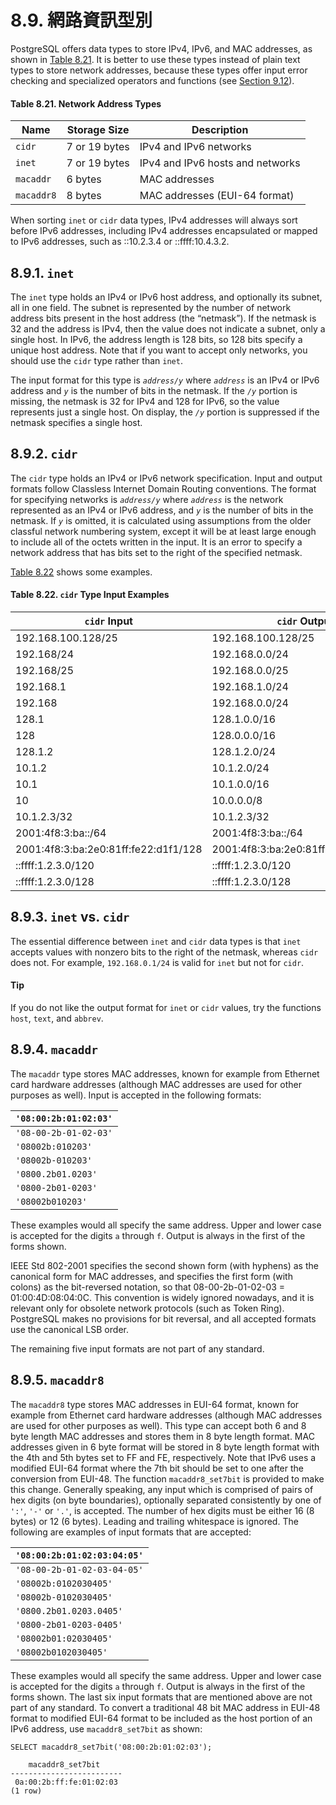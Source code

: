 # 8.9. 網路資訊型別

PostgreSQL offers data types to store IPv4, IPv6, and MAC addresses, as shown in [Table 8.21](https://www.postgresql.org/docs/12/datatype-net-types.html#DATATYPE-NET-TYPES-TABLE). It is better to use these types instead of plain text types to store network addresses, because these types offer input error checking and specialized operators and functions (see [Section 9.12](https://www.postgresql.org/docs/12/functions-net.html)).

#### **Table 8.21. Network Address Types**

| Name       | Storage Size  | Description                      |
| ---------- | ------------- | -------------------------------- |
| `cidr`     | 7 or 19 bytes | IPv4 and IPv6 networks           |
| `inet`     | 7 or 19 bytes | IPv4 and IPv6 hosts and networks |
| `macaddr`  | 6 bytes       | MAC addresses                    |
| `macaddr8` | 8 bytes       | MAC addresses (EUI-64 format)    |

When sorting `inet` or `cidr` data types, IPv4 addresses will always sort before IPv6 addresses, including IPv4 addresses encapsulated or mapped to IPv6 addresses, such as ::10.2.3.4 or ::ffff:10.4.3.2.

## 8.9.1. `inet`

The `inet` type holds an IPv4 or IPv6 host address, and optionally its subnet, all in one field. The subnet is represented by the number of network address bits present in the host address (the “netmask”). If the netmask is 32 and the address is IPv4, then the value does not indicate a subnet, only a single host. In IPv6, the address length is 128 bits, so 128 bits specify a unique host address. Note that if you want to accept only networks, you should use the `cidr` type rather than `inet`.

The input format for this type is _`address/y`_ where _`address`_ is an IPv4 or IPv6 address and _`y`_ is the number of bits in the netmask. If the _`/y`_ portion is missing, the netmask is 32 for IPv4 and 128 for IPv6, so the value represents just a single host. On display, the _`/y`_ portion is suppressed if the netmask specifies a single host.

## 8.9.2. `cidr`

The `cidr` type holds an IPv4 or IPv6 network specification. Input and output formats follow Classless Internet Domain Routing conventions. The format for specifying networks is _`address/y`_ where _`address`_ is the network represented as an IPv4 or IPv6 address, and _`y`_ is the number of bits in the netmask. If _`y`_ is omitted, it is calculated using assumptions from the older classful network numbering system, except it will be at least large enough to include all of the octets written in the input. It is an error to specify a network address that has bits set to the right of the specified netmask.

[Table 8.22](https://www.postgresql.org/docs/12/datatype-net-types.html#DATATYPE-NET-CIDR-TABLE) shows some examples.

#### **Table 8.22. `cidr` Type Input Examples**

| `cidr` Input                         | `cidr` Output                        | `abbrev(cidr`)                   |
| ------------------------------------ | ------------------------------------ | -------------------------------- |
| 192.168.100.128/25                   | 192.168.100.128/25                   | 192.168.100.128/25               |
| 192.168/24                           | 192.168.0.0/24                       | 192.168.0/24                     |
| 192.168/25                           | 192.168.0.0/25                       | 192.168.0.0/25                   |
| 192.168.1                            | 192.168.1.0/24                       | 192.168.1/24                     |
| 192.168                              | 192.168.0.0/24                       | 192.168.0/24                     |
| 128.1                                | 128.1.0.0/16                         | 128.1/16                         |
| 128                                  | 128.0.0.0/16                         | 128.0/16                         |
| 128.1.2                              | 128.1.2.0/24                         | 128.1.2/24                       |
| 10.1.2                               | 10.1.2.0/24                          | 10.1.2/24                        |
| 10.1                                 | 10.1.0.0/16                          | 10.1/16                          |
| 10                                   | 10.0.0.0/8                           | 10/8                             |
| 10.1.2.3/32                          | 10.1.2.3/32                          | 10.1.2.3/32                      |
| 2001:4f8:3:ba::/64                   | 2001:4f8:3:ba::/64                   | 2001:4f8:3:ba::/64               |
| 2001:4f8:3:ba:2e0:81ff:fe22:d1f1/128 | 2001:4f8:3:ba:2e0:81ff:fe22:d1f1/128 | 2001:4f8:3:ba:2e0:81ff:fe22:d1f1 |
| ::ffff:1.2.3.0/120                   | ::ffff:1.2.3.0/120                   | ::ffff:1.2.3/120                 |
| ::ffff:1.2.3.0/128                   | ::ffff:1.2.3.0/128                   | ::ffff:1.2.3.0/128               |

## 8.9.3. `inet` vs. `cidr`

The essential difference between `inet` and `cidr` data types is that `inet` accepts values with nonzero bits to the right of the netmask, whereas `cidr` does not. For example, `192.168.0.1/24` is valid for `inet` but not for `cidr`.

#### Tip

If you do not like the output format for `inet` or `cidr` values, try the functions `host`, `text`, and `abbrev`.

## 8.9.4. `macaddr`

The `macaddr` type stores MAC addresses, known for example from Ethernet card hardware addresses (although MAC addresses are used for other purposes as well). Input is accepted in the following formats:

| `'08:00:2b:01:02:03'` |
| --------------------- |
| `'08-00-2b-01-02-03'` |
| `'08002b:010203'`     |
| `'08002b-010203'`     |
| `'0800.2b01.0203'`    |
| `'0800-2b01-0203'`    |
| `'08002b010203'`      |

These examples would all specify the same address. Upper and lower case is accepted for the digits `a` through `f`. Output is always in the first of the forms shown.

IEEE Std 802-2001 specifies the second shown form (with hyphens) as the canonical form for MAC addresses, and specifies the first form (with colons) as the bit-reversed notation, so that 08-00-2b-01-02-03 = 01:00:4D:08:04:0C. This convention is widely ignored nowadays, and it is relevant only for obsolete network protocols (such as Token Ring). PostgreSQL makes no provisions for bit reversal, and all accepted formats use the canonical LSB order.

The remaining five input formats are not part of any standard.

## 8.9.5. `macaddr8`

The `macaddr8` type stores MAC addresses in EUI-64 format, known for example from Ethernet card hardware addresses (although MAC addresses are used for other purposes as well). This type can accept both 6 and 8 byte length MAC addresses and stores them in 8 byte length format. MAC addresses given in 6 byte format will be stored in 8 byte length format with the 4th and 5th bytes set to FF and FE, respectively. Note that IPv6 uses a modified EUI-64 format where the 7th bit should be set to one after the conversion from EUI-48. The function `macaddr8_set7bit` is provided to make this change. Generally speaking, any input which is comprised of pairs of hex digits (on byte boundaries), optionally separated consistently by one of `':'`, `'-'` or `'.'`, is accepted. The number of hex digits must be either 16 (8 bytes) or 12 (6 bytes). Leading and trailing whitespace is ignored. The following are examples of input formats that are accepted:

| `'08:00:2b:01:02:03:04:05'` |
| --------------------------- |
| `'08-00-2b-01-02-03-04-05'` |
| `'08002b:0102030405'`       |
| `'08002b-0102030405'`       |
| `'0800.2b01.0203.0405'`     |
| `'0800-2b01-0203-0405'`     |
| `'08002b01:02030405'`       |
| `'08002b0102030405'`        |

These examples would all specify the same address. Upper and lower case is accepted for the digits `a` through `f`. Output is always in the first of the forms shown. The last six input formats that are mentioned above are not part of any standard. To convert a traditional 48 bit MAC address in EUI-48 format to modified EUI-64 format to be included as the host portion of an IPv6 address, use `macaddr8_set7bit` as shown:

```
SELECT macaddr8_set7bit('08:00:2b:01:02:03');

    macaddr8_set7bit     
-------------------------
 0a:00:2b:ff:fe:01:02:03
(1 row)
```
